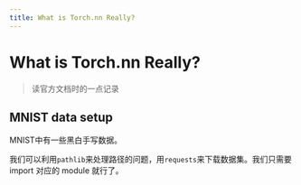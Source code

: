 ```yaml
---
title: What is Torch.nn Really?
---
```


# What is Torch.nn Really?

> 读官方文档时的一点记录

## MNIST data setup

MNIST中有一些黑白手写数据。

我们可以利用`pathlib`来处理路径的问题，用`requests`来下载数据集。我们只需要 import 对应的 module 就行了。
